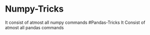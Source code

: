# Numpy-Tricks
 It consist of atmost all numpy commands
#Pandas-Tricks
It Consist of atmost all pandas commands
